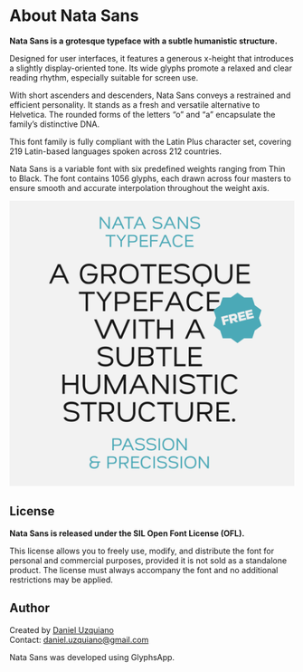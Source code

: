 # About Nata Sans

**Nata Sans is a grotesque typeface with a subtle humanistic structure.**

Designed for user interfaces, it features a generous x-height that introduces a slightly display-oriented tone. Its wide glyphs promote a relaxed and clear reading rhythm, especially suitable for screen use.

With short ascenders and descenders, Nata Sans conveys a restrained and efficient personality. It stands as a fresh and versatile alternative to Helvetica. The rounded forms of the letters “o” and “a” encapsulate the family’s distinctive DNA.

This font family is fully compliant with the Latin Plus character set, covering 219 Latin-based languages spoken across 212 countries.

Nata Sans is a variable font with six predefined weights ranging from Thin to Black. The font contains 1056 glyphs, each drawn across four masters to ensure smooth and accurate interpolation throughout the weight axis.

![Nata Sans preview](./Nata.svg)

## License

**Nata Sans is released under the SIL Open Font License (OFL).**

This license allows you to freely use, modify, and distribute the font for personal and commercial purposes, provided it is not sold as a standalone product. The license must always accompany the font and no additional restrictions may be applied.

## Author

Created by [Daniel Uzquiano](https://www.dnlzqn.xyz/)  
Contact: [daniel.uzquiano@gmail.com](mailto:daniel.uzquiano@gmail.com)

Nata Sans was developed using GlyphsApp.
